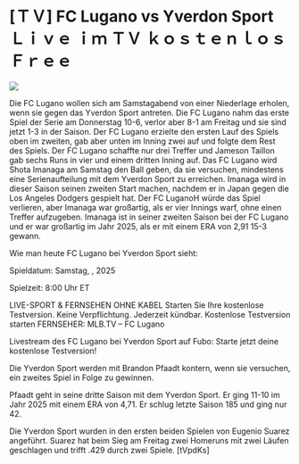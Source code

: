 # [ＴＶ] FC Lugano vs Yverdon Sport Ｌｉｖｅ ｉｍ ＴＶ ｋｏｓｔｅｎｌｏｓ Ｆｒｅｅ  
  
  
[![](https://i.imgur.com/qSNzIqt.png)](https://movie.rssnews.media/rmEPtZRqC.php)  
  
Die FC Lugano wollen sich am Samstagabend von einer Niederlage erholen, wenn sie gegen das Yverdon Sport antreten. Die FC Lugano nahm das erste Spiel der Serie am Donnerstag 10-6, verlor aber 8-1 am Freitag und sie sind jetzt 1-3 in der Saison. Der FC Lugano erzielte den ersten Lauf des Spiels oben im zweiten, gab aber unten im Inning zwei auf und folgte dem Rest des Spiels. Der FC Lugano schaffte nur drei Treffer und Jameson Taillon gab sechs Runs in vier und einem dritten Inning auf. Das FC Lugano wird Shota Imanaga am Samstag den Ball geben, da sie versuchen, mindestens eine Serienaufteilung mit dem Yverdon Sport zu erreichen. Imanaga wird in dieser Saison seinen zweiten Start machen, nachdem er in Japan gegen die Los Angeles Dodgers gespielt hat. Der FC LuganoH würde das Spiel verlieren, aber Imanaga war großartig, als er vier Innings warf, ohne einen Treffer aufzugeben. Imanaga ist in seiner zweiten Saison bei der FC Lugano und er war großartig im Jahr 2025, als er mit einem ERA von 2,91 15-3 gewann.

Wie man heute FC Lugano bei Yverdon Sport sieht:

Spieldatum: Samstag, , 2025

Spielzeit: 8:00 Uhr ET

LIVE-SPORT & FERNSEHEN OHNE KABEL
Starten Sie Ihre kostenlose Testversion. Keine Verpflichtung. Jederzeit kündbar.
Kostenlose Testversion starten
FERNSEHER: MLB.TV – FC Lugano

Livestream des FC Lugano bei Yverdon Sport auf Fubo: Starte jetzt deine kostenlose Testversion!

Die Yverdon Sport werden mit Brandon Pfaadt kontern, wenn sie versuchen, ein zweites Spiel in Folge zu gewinnen.

Pfaadt geht in seine dritte Saison mit dem Yverdon Sport. Er ging 11-10 im Jahr 2025 mit einem ERA von 4,71. Er schlug letzte Saison 185 und ging nur 42.

Die Yverdon Sport wurden in den ersten beiden Spielen von Eugenio Suarez angeführt. Suarez hat beim Sieg am Freitag zwei Homeruns mit zwei Läufen geschlagen und trifft .429 durch zwei Spiele. [tVpdKs]